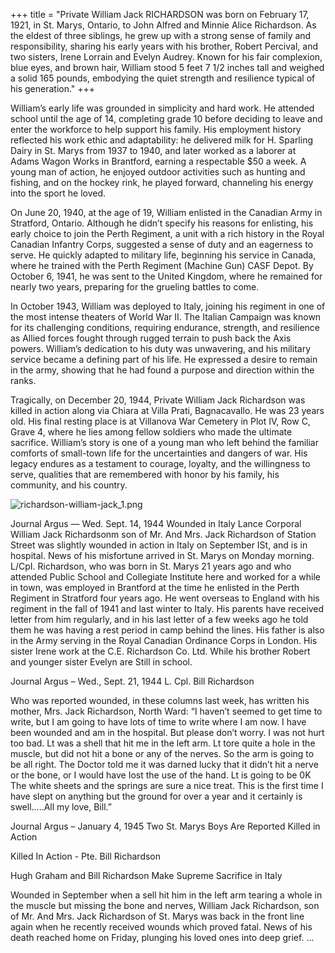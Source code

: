 +++
title = "Private William Jack RICHARDSON was born on February 17, 1921, in St. Marys, Ontario, to John Alfred and Minnie Alice Richardson. As the eldest of three siblings, he grew up with a strong sense of family and responsibility, sharing his early years with his brother, Robert Percival, and two sisters, Irene Lorrain and Evelyn Audrey. Known for his fair complexion, blue eyes, and brown hair, William stood 5 feet 7 1/2 inches tall and weighed a solid 165 pounds, embodying the quiet strength and resilience typical of his generation."
+++


William’s early life was grounded in simplicity and hard work. He attended school until the age of 14, completing grade 10 before deciding to leave and enter the workforce to help support his family. His employment history reflected his work ethic and adaptability: he delivered milk for H. Sparling Dairy in St. Marys from 1937 to 1940, and later worked as a laborer at Adams Wagon Works in Brantford, earning a respectable $50 a week. A young man of action, he enjoyed outdoor activities such as hunting and fishing, and on the hockey rink, he played forward, channeling his energy into the sport he loved.

On June 20, 1940, at the age of 19, William enlisted in the Canadian Army in Stratford, Ontario. Although he didn’t specify his reasons for enlisting, his early choice to join the Perth Regiment, a unit with a rich history in the Royal Canadian Infantry Corps, suggested a sense of duty and an eagerness to serve. He quickly adapted to military life, beginning his service in Canada, where he trained with the Perth Regiment (Machine Gun) CASF Depot. By October 6, 1941, he was sent to the United Kingdom, where he remained for nearly two years, preparing for the grueling battles to come.

In October 1943, William was deployed to Italy, joining his regiment in one of the most intense theaters of World War II. The Italian Campaign was known for its challenging conditions, requiring endurance, strength, and resilience as Allied forces fought through rugged terrain to push back the Axis powers. William’s dedication to his duty was unwavering, and his military service became a defining part of his life. He expressed a desire to remain in the army, showing that he had found a purpose and direction within the ranks.

Tragically, on December 20, 1944, Private William Jack Richardson was killed in action along via Chiara at Villa Prati, Bagnacavallo. 
He was 23 years old. His final resting place is at Villanova War Cemetery in Plot IV, Row C, Grave 4, where he lies among fellow soldiers who made the ultimate sacrifice. William’s story is one of a young man who left behind the familiar comforts of small-town life for the uncertainties and dangers of war. His legacy endures as a testament to courage, loyalty, and the willingness to serve, qualities that are remembered with honor by his family, his community, and his country.


![richardson-william-jack_1.png](/images/Soldiers/richardson-william-jack_1.png)


Journal Argus — Wed. Sept. 14, 1944 Wounded in Italy
Lance Corporal William Jack Richardsonm son of Mr. And Mrs. Jack Richardson of Station Street was slightly
wounded in action in Italy on September ISt, and is in hospital. News of his misfortune arrived in St. Marys on Monday
morning.
L/CpI. Richardson, who was born in St. Marys 21 years ago and who attended Public School and Collegiate
Institute here and worked for a while in town, was employed in Brantford at the time he enlisted in the Perth Regiment
in Stratford four years ago. He went overseas to England with his regiment in the fall of 1941 and last winter to Italy.
His parents have received letter from him regularly, and in his last letter of a few weeks ago he told them he was having
a rest period in camp behind the lines.
His father is also in the Army serving in the Royal Canadian Ordinance Corps in London. His sister Irene work at
the C.E. Richardson Co. Ltd. While his brother Robert and younger sister Evelyn are
Still in school.

Journal Argus – Wed., Sept. 21, 1944 L. Cpl. Bill Richardson

Who was reported wounded, in these columns last week, has written his mother, Mrs. Jack Richardson, North
Ward: “I haven’t seemed to get time to write, but I am going to have lots of time to write where I am now. I have been
wounded and am in the hospital. But please don’t worry. I was not hurt too bad. Lt was a shell that hit me in the left
arm. Lt tore quite a hole in the muscle, but did not hit a bone or any of the nerves. So the arm is going to be all right.
The Doctor told me it was darned lucky that it didn’t hit a nerve or the bone, or I would have Iost the use of the hand. Lt
is going to be 0K The white sheets and the springs are sure a nice treat. This is the first time I have slept on anything
but the ground for over a year and it certainly is swell…..All my love, Bill.”

Journal Argus – January 4, 1945 Two St. Marys Boys Are Reported Killed in Action

Killed In Action - Pte. Bill Richardson

Hugh Graham and Bill Richardson Make Supreme Sacrifice in Italy

Wounded in September when a sell hit him in the Ieft arm tearing a whole in the muscle but missing the bone
and nerves, William Jack Richardson, son of Mr. And Mrs. Jack Richardson of St. Marys was back in the front line again
when he recently received wounds which proved fatal. News of his death reached home on Friday, plunging his loved
ones into deep grief.
…
